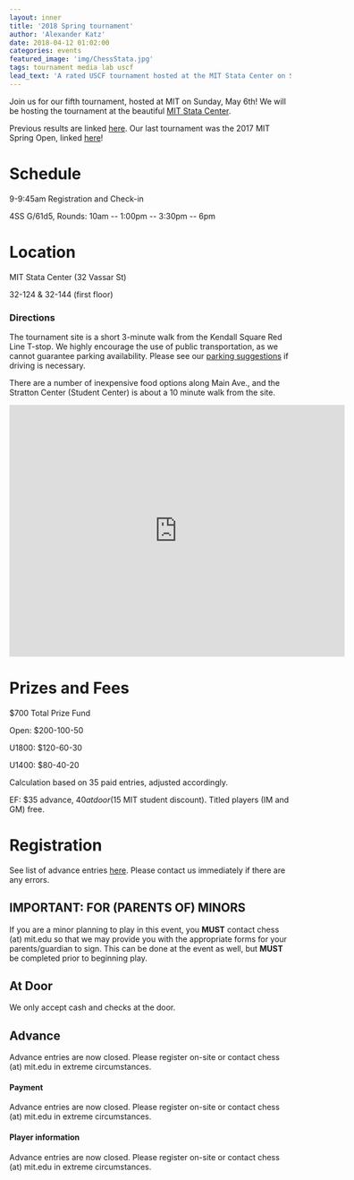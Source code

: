 ```yaml
---
layout: inner
title: '2018 Spring tournament'
author: 'Alexander Katz'
date: 2018-04-12 01:02:00
categories: events
featured_image: 'img/ChessStata.jpg'
tags: tournament media lab uscf
lead_text: 'A rated USCF tournament hosted at the MIT Stata Center on Sunday May 6.'
---
```


Join us for our fifth tournament, hosted at MIT on Sunday, May 6th! We will be hosting the tournament at the beautiful [MIT Stata Center](https://en.wikipedia.org/wiki/Ray_and_Maria_Stata_Center).

Previous results are linked [here](http://www.uschess.org/datapage/event-search.php?name=&state=ANY&city=&date_from=&date_to=&order=D&minsize=&affil=G6046684&timectl=&mode=Find). Our last tournament was the 2017 MIT Spring Open, linked [here](http://www.uschess.org/msa/XtblMain.php?201704021042)!

# Schedule

9-9:45am Registration and Check-in

4SS G/61d5, Rounds: 10am -- 1:00pm -- 3:30pm -- 6pm


# Location

MIT Stata Center (32 Vassar St)

32-124 & 32-144 (first floor)

### Directions

The tournament site is a short 3-minute walk from the Kendall Square Red Line T-stop. We highly encourage the use of public transportation, as we cannot guarantee parking availability. Please see our [parking suggestions](http://chess.mit.edu/parking) if driving is necessary.

There are a number of inexpensive food options along Main Ave., and the Stratton Center (Student Center) is about a 10 minute walk from the site.

<iframe src="https://www.google.com/maps/embed?pb=!1m18!1m12!1m3!1d2948.103270026273!2d-71.09285873471573!3d42.36163837918682!2m3!1f0!2f0!3f0!3m2!1i1024!2i768!4f13.1!3m3!1m2!1s0x89e370a95d3025a9%3A0xb1de557289ff6bbe!2sRay+and+Maria+Stata+Center%2C+32+Vassar+St%2C+Cambridge%2C+MA+02139!5e0!3m2!1sen!2sus!4v1523511780729" width="600" height="450" frameborder="0" style="border:0" allowfullscreen></iframe>



# Prizes and Fees

$700 Total Prize Fund

Open: $200-100-50

U1800: $120-60-30

U1400: $80-40-20

Calculation based on 35 paid entries, adjusted accordingly.

EF: $35 advance, $40 at door ($15 MIT student discount). Titled players (IM and GM) free.

# Registration

See list of advance entries [here](http://chess.mit.edu/advanceentries). Please contact us immediately if there are any errors.

## IMPORTANT: FOR (PARENTS OF) MINORS

If you are a minor planning to play in this event, you **MUST** contact chess (at) mit.edu so that we may provide you with the appropriate forms for your parents/guardian to sign. This can be done at the event as well, but **MUST** be completed prior to beginning play.

## At Door

We only accept cash and checks at the door.

## Advance

Advance entries are now closed. Please register on-site or contact chess (at) mit.edu in extreme circumstances.

#### Payment

Advance entries are now closed. Please register on-site or contact chess (at) mit.edu in extreme circumstances.


#### Player information

Advance entries are now closed. Please register on-site or contact chess (at) mit.edu in extreme circumstances.

